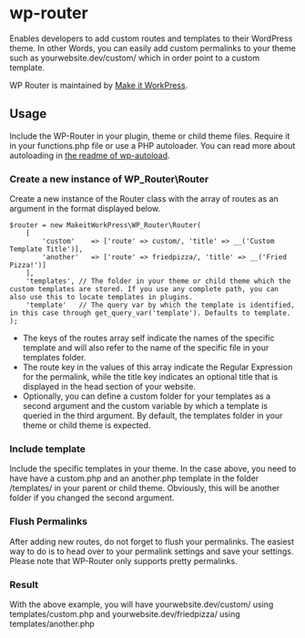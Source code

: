 # wp-router
Enables developers to add custom routes and templates to their WordPress theme. In other Words, you can easily add custom permalinks to your theme such as yourwebsite.dev/custom/ which in order point to a custom template.

WP Router is maintained by [Make it WorkPress](https://makeitwork.press/scripts/wp-router/).

## Usage
Include the WP-Router in your plugin, theme or child theme files. Require it in your functions.php file or use a PHP autoloader. You can read more about autoloading in [the readme of wp-autoload](https://github.com/makeitworkpress/wp-autoload). 

### Create a new instance of WP_Router\Router
Create a new instance of the Router class with the array of routes as an argument in the format displayed below. 

    $router = new MakeitWorkPress\WP_Router\Router( 
        [
            'custom'    => ['route' => custom/, 'title' => __('Custom Template Title')],
            'another'   => ['route' => friedpizza/, 'title' => __('Fried Pizza!')]
        ], 
        'templates', // The folder in your theme or child theme which the custom templates are stored. If you use any complete path, you can also use this to locate templates in plugins.
        'template'   // The query var by which the template is identified, in this case through get_query_var('template'). Defaults to template.
    );
    
* The keys of the routes array self indicate the names of the specific template and will also refer to the name of the specific file in your templates folder. 
* The route key in the values of this array indicate the Regular Expression for the permalink, while the title key indicates an optional title that is displayed in the head section of your website. 
* Optionally, you can define a custom folder for your templates as a second argument and the custom variable by which a template is queried in the third argument. By default, the templates folder in your theme or child theme is expected.

### Include template
Include the specific templates in your theme. In the case above, you need to have have a custom.php and an another.php template in the folder /templates/ in your parent or child theme. Obviously, this will be another folder if you changed the second argument.

### Flush Permalinks
After adding new routes, do not forget to flush your permalinks. The easiest way to do is to head over to your permalink settings and save your settings. Please note that WP-Router only supports pretty permalinks.

### Result
With the above example, you will have yourwebsite.dev/custom/ using templates/custom.php and yourwebsite.dev/friedpizza/ using templates/another.php
